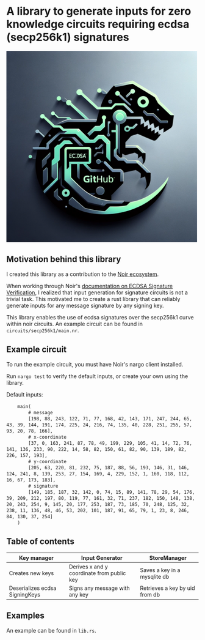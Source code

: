 # A library to generate inputs for zero knowledge circuits requiring ecdsa (secp256k1) signatures
<img src="https://github.com/jonas089/ecdsa-circuit-input-lib/blob/master/resources/logo.webp" width="500" height="500">

## Motivation behind this library
I created this library as a contribution to the [Noir ecosystem](https://github.com/noir-lang/noir).

When working through Noir's [documentation on ECDSA Signature Verification](https://noir-lang.org/standard_library/cryptographic_primitives/ecdsa_sig_verification), I realized that input generation for signature circuits is not a trivial task. This motivated me to create a rust library that can reliably generate inputs for any message signature by any signing key.

This library enables the use of ecdsa signatures over the secp256k1 curve within noir circuits. An example circuit can be found in `circuits/secp256k1/main.nr`.

## Example circuit

To run the example circuit, you must have Noir's nargo client installed.

Run `nargo test` to verify the default inputs, or create your own using the library.

Default inputs:

```
    main(
        # message
        [198, 88, 243, 122, 71, 77, 168, 42, 143, 171, 247, 244, 65, 43, 39, 144, 191, 174, 225, 24, 216, 74, 135, 40, 228, 251, 255, 57, 93, 20, 78, 166],
        # x-coordinate
        [37, 0, 163, 241, 87, 78, 49, 199, 229, 105, 41, 14, 72, 76, 141, 136, 233, 90, 222, 14, 58, 82, 150, 61, 82, 90, 139, 189, 82, 226, 157, 193],
        # y-coordinate
        [205, 63, 220, 81, 232, 75, 187, 88, 56, 193, 146, 31, 146, 124, 241, 8, 139, 253, 27, 154, 169, 4, 229, 152, 1, 160, 118, 112, 16, 67, 173, 183],
        # signature
        [149, 185, 187, 32, 142, 0, 74, 15, 89, 141, 78, 29, 54, 176, 39, 209, 212, 197, 80, 119, 77, 161, 32, 71, 237, 182, 150, 148, 138, 20, 243, 254, 9, 145, 20, 177, 253, 187, 73, 185, 70, 248, 125, 32, 238, 11, 136, 48, 46, 53, 202, 101, 187, 91, 65, 79, 1, 23, 8, 246, 84, 130, 37, 254]
    )
```

## Table of contents

|        Key manager             |              Input Generator                  |       StoreManager             |
|--------------------------------|-----------------------------------------------|--------------------------------|
| Creates new keys               | Derives x and y coordinate from public key    | Saves a key in a mysqlite db   |
| Deserializes ecdsa SigningKeys | Signs any message with any key                | Retrieves a key by uid from db |

## Examples

An example can be found in `lib.rs`.
